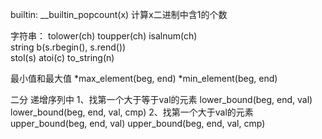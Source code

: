 builtin:
__builtin_popcount(x)  计算x二进制中含1的个数


字符串：
tolower(ch) 
toupper(ch)
isalnum(ch)        
string b(s.rbegin(), s.rend())  
stol(s)
atoi(c)
to_string(n)

最小值和最大值
*max_element(beg, end) *min_element(beg, end)


二分
递增序列中
1、找第一个大于等于val的元素  lower_bound(beg, end, val)  lower_bound(beg, end, val, cmp)
2、找第一个大于val的元素  upper_bound(beg, end, val) upper_bound(beg, end, val, cmp)